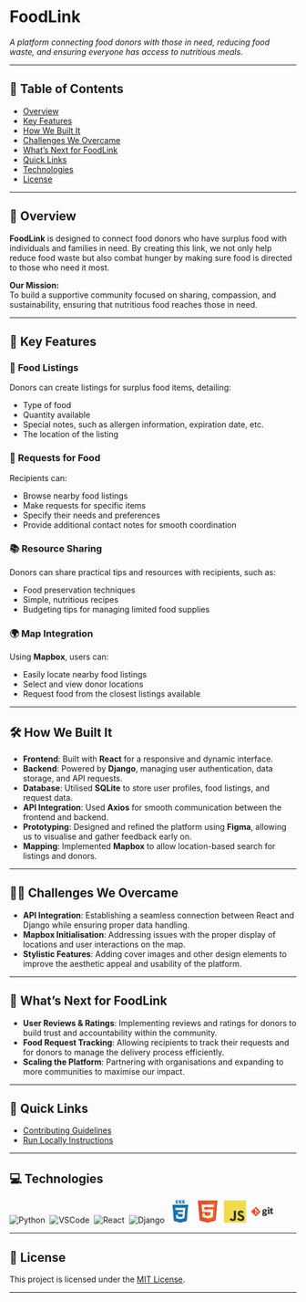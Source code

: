 # FoodLink
*A platform connecting food donors with those in need, reducing food waste, and ensuring everyone has access to nutritious meals.*

---

## 📖 Table of Contents
- [Overview](#overview)
- [Key Features](#key-features)
- [How We Built It](#how-we-built-it)
- [Challenges We Overcame](#challenges-we-overcame)
- [What’s Next for FoodLink](#whats-next-for-foodlink)
- [Quick Links](#quick-links)
- [Technologies](#technologies)
- [License](#license)

---

## 🥗 Overview
**FoodLink** is designed to connect food donors who have surplus food with individuals and families in need. By creating this link, we not only help reduce food waste but also combat hunger by making sure food is directed to those who need it most.

**Our Mission:**  
To build a supportive community focused on sharing, compassion, and sustainability, ensuring that nutritious food reaches those in need.

---

## 🚀 Key Features
### 🥘 **Food Listings**
Donors can create listings for surplus food items, detailing:
- Type of food  
- Quantity available  
- Special notes, such as allergen information, expiration date, etc.
- The location of the listing

### 🤝 **Requests for Food**
Recipients can:
- Browse nearby food listings  
- Make requests for specific items  
- Specify their needs and preferences  
- Provide additional contact notes for smooth coordination

### 📚 **Resource Sharing**
Donors can share practical tips and resources with recipients, such as:
- Food preservation techniques  
- Simple, nutritious recipes  
- Budgeting tips for managing limited food supplies

### 🌍 **Map Integration**
Using **Mapbox**, users can:
- Easily locate nearby food listings  
- Select and view donor locations  
- Request food from the closest listings available

---

## 🛠 How We Built It
- **Frontend**: Built with **React** for a responsive and dynamic interface.
- **Backend**: Powered by **Django**, managing user authentication, data storage, and API requests.
- **Database**: Utilised **SQLite** to store user profiles, food listings, and request data.
- **API Integration**: Used **Axios** for smooth communication between the frontend and backend.
- **Prototyping**: Designed and refined the platform using **Figma**, allowing us to visualise and gather feedback early on.
- **Mapping**: Implemented **Mapbox** to allow location-based search for listings and donors.

---

## 🧗‍♂️ Challenges We Overcame
- **API Integration**: Establishing a seamless connection between React and Django while ensuring proper data handling.
- **Mapbox Initialisation**: Addressing issues with the proper display of locations and user interactions on the map.
- **Stylistic Features**: Adding cover images and other design elements to improve the aesthetic appeal and usability of the platform.

---

## 🌟 What’s Next for FoodLink
- **User Reviews & Ratings**: Implementing reviews and ratings for donors to build trust and accountability within the community.
- **Food Request Tracking**: Allowing recipients to track their requests and for donors to manage the delivery process efficiently.
- **Scaling the Platform**: Partnering with organisations and expanding to more communities to maximise our impact.

---

## 🔗 Quick Links
- [Contributing Guidelines](CONTRIBUTING.md)  
- [Run Locally Instructions](RUN_LOCALLY.md)  

---

## 💻 Technologies
<div>
  <img src="https://cdn.jsdelivr.net/gh/devicons/devicon@latest/icons/python/python-original.svg" title="Python" alt="Python" width="40" height="40"/>&nbsp;
  <img src="https://cdn.jsdelivr.net/gh/devicons/devicon@latest/icons/vscode/vscode-original.svg" title="VSCode" alt="VSCode" width="40" height="40"/>&nbsp;
  <img src="https://cdn.jsdelivr.net/gh/devicons/devicon@latest/icons/react/react-original.svg" title="React" alt="React" width="40" height="40"/>&nbsp;
  <img src="https://cdn.jsdelivr.net/gh/devicons/devicon@latest/icons/django/django-plain.svg" title="Django" alt="Django" width="40" height="40"/>&nbsp;
  <img src="https://github.com/devicons/devicon/blob/master/icons/css3/css3-plain-wordmark.svg"  title="CSS3" alt="CSS" width="40" height="40"/>&nbsp;
  <img src="https://github.com/devicons/devicon/blob/master/icons/html5/html5-original.svg" title="HTML5" alt="HTML" width="40" height="40"/>&nbsp;
  <img src="https://github.com/devicons/devicon/blob/master/icons/javascript/javascript-original.svg" title="JavaScript" alt="JavaScript" width="40" height="40"/>&nbsp;
  <img src="https://github.com/devicons/devicon/blob/master/icons/git/git-original-wordmark.svg" title="Git" **alt="Git" width="40" height="40"/>
          
</div>

---

## 📝 License
This project is licensed under the [MIT License](LICENSE).

---

